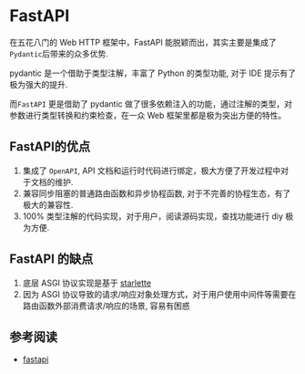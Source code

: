 # FastAPI

在五花八门的 Web HTTP 框架中，FastAPI 能脱颖而出，其实主要是集成了 `Pydantic`后带来的众多优势.

pydantic 是一个借助于类型注解，丰富了 Python 的类型功能, 对于 IDE 提示有了极为强大的提升.

而`FastAPI` 更是借助了 pydantic 做了很多依赖注入的功能，通过注解的类型，对参数进行类型转换和约束检查，在一众 Web 框架里都是极为突出方便的特性。

## FastAPI的优点

1. 集成了 `OpenAPI`, API 文档和运行时代码进行绑定，极大方便了开发过程中对于文档的维护.
2. 兼容同步阻塞的普通路由函数和异步协程函数, 对于不完善的协程生态，有了极大的兼容性.
3. 100% 类型注解的代码实现，对于用户，阅读源码实现，查找功能进行 diy 极为方便.

## FastAPI 的缺点

1. 底层 ASGI 协议实现是基于 [starlette](https://www.starlette.io/)
2. 因为 ASGI 协议导致的请求/响应对象处理方式，对于用户使用中间件等需要在路由函数外部消费请求/响应的场景, 容易有困惑

## 参考阅读

- [fastapi](https://fastapi.tiangolo.com/)
